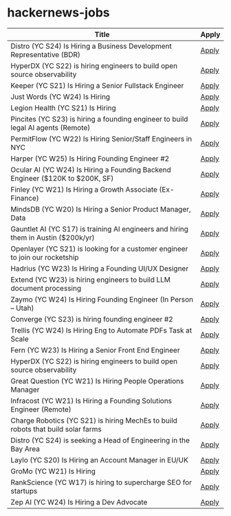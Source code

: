# hackernews-jobs

<!-- table start -->

| Title | Apply |
|-------|-----|
| Distro (YC S24) Is Hiring a Business Development Representative (BDR) | [Apply](https://www.ycombinator.com/companies/distro/jobs/FFzY0sx-business-development-representative) |
| HyperDX (YC S22) is hiring engineers to build open source observability | [Apply](https://www.ycombinator.com/companies/hyperdx/jobs) |
| Keeper (YC S21) Is Hiring a Senior Fullstack Engineer | [Apply](https://www.ycombinator.com/companies/keeper/jobs/fLwv59z-senior-fullstack-engineer) |
| Just Words (YC W24) Is Hiring | [Apply](https://www.ycombinator.com/companies/just-words/jobs/lwVZeEN-sr-software-engineer-frontend) |
| Legion Health (YC S21) Is Hiring | [Apply](https://www.ycombinator.com/companies/legion-health/jobs/YvUSGxj-mid-level-full-stack-engineer-ai-native-telepsychiatry-legion-health-usa) |
| Pincites (YC S23) is hiring a founding engineer to build legal AI agents (Remote) | [Apply](https://www.ycombinator.com/companies/pincites/jobs) |
| PermitFlow (YC W22) Is Hiring Senior/Staff Engineers in NYC | [Apply](https://jobs.ashbyhq.com/permitflow?departmentId=d33195eb-8978-4439-abc6-5a8a072de808) |
| Harper (YC W25) Is Hiring Founding Engineer #2 | [Apply](https://www.ycombinator.com/companies/harper/jobs/y8KjuRZ-founding-ai-engineer) |
| Ocular AI (YC W24) Is Hiring a Founding Backend Engineer ($120K to $200K, SF) | [Apply](https://www.ycombinator.com/companies/ocular-ai/jobs/BFBHWQd-member-of-technical-staff-founding-backend-engineer) |
| Finley (YC W21) Is Hiring a Growth Associate (Ex-Finance) | [Apply](https://jobs.lever.co/FinleyTechnologies/429dc338-87e8-4ed7-a302-145e18027e24) |
| MindsDB (YC W20) Is Hiring a Senior Product Manager, Data | [Apply](https://grnh.se/d5ced53d7us) |
| Gauntlet AI (YC S17) is training AI engineers and hiring them in Austin ($200k/yr) | [Apply](https://gauntletai.com) |
| Openlayer (YC S21) is looking for a customer engineer to join our rocketship | [Apply](https://www.ycombinator.com/companies/openlayer/jobs/yIE9WI3-customer-engineer) |
| Hadrius (YC W23) Is Hiring a Founding UI/UX Designer | [Apply](https://www.ycombinator.com/companies/hadrius/jobs/ObynDF9-founding-ui-ux-designer) |
| Extend (YC W23) is hiring engineers to build LLM document processing | [Apply](https://jobs.ashbyhq.com/extend/9d4d8974-bd9b-432d-84ec-8268e5a8ed37) |
| Zaymo (YC W24) Is Hiring Founding Engineer (In Person – Utah) | [Apply](https://www.ycombinator.com/companies/zaymo/jobs/xGeVSF8-founding-engineer) |
| Converge (YC S23) is hiring founding engineer #2 | [Apply](https://www.ycombinator.com/companies/converge/jobs/GQWZ40Z-founding-engineer-2-at-1m-arr) |
| Trellis (YC W24) Is Hiring Eng to Automate PDFs Task at Scale | [Apply](https://ycombinator.com/companies/trellis/jobs/7vGTphf-founding-engineer-backend-ai) |
| Fern (YC W23) Is Hiring a Senior Front End Engineer | [Apply](https://www.ycombinator.com/companies/fern/jobs/UJemKYf-senior-frontend-engineer) |
| HyperDX (YC S22) is hiring engineers to build open source observability | [Apply](https://www.ycombinator.com/companies/hyperdx/jobs) |
| Great Question (YC W21) Is Hiring People Operations Manager | [Apply](https://www.ycombinator.com/companies/great-question/jobs/QnZ7Jyj-great-question-w21-is-hiring-people-operations-manager-to-democratize-ux-research-at-scale) |
| Infracost (YC W21) Is Hiring a Founding Solutions Engineer (Remote) | [Apply](https://www.infracost.io/join-the-team) |
| Charge Robotics (YC S21) is hiring MechEs to build robots that build solar farms | [Apply](https://www.ycombinator.com/companies/charge-robotics/jobs/ml4f9l4-senior-mechanical-engineer) |
| Distro (YC S24) is seeking a Head of Engineering in the Bay Area | [Apply](https://www.ycombinator.com/companies/distro/jobs/XGMjSPe-head-of-engineering) |
| Laylo (YC S20) Is Hiring an Account Manager in EU/UK | [Apply](https://www.ycombinator.com/companies/laylo/jobs/AzoXzbT-uk-eu-account-manager) |
| GroMo (YC W21) Is Hiring | [Apply](https://www.ycombinator.com/companies/gromo/jobs/pZHrmBK-senior-executive-finance) |
| RankScience (YC W17) is hiring to supercharge SEO for startups | [Apply](https://remotejobs.org/companies/rankscience-remote-jobs) |
| Zep AI (YC W24) Is Hiring a Dev Advocate | [Apply](https://www.ycombinator.com/companies/zep-ai/jobs/MTpb6pB-developer-advocate) |

<!-- table end -->
